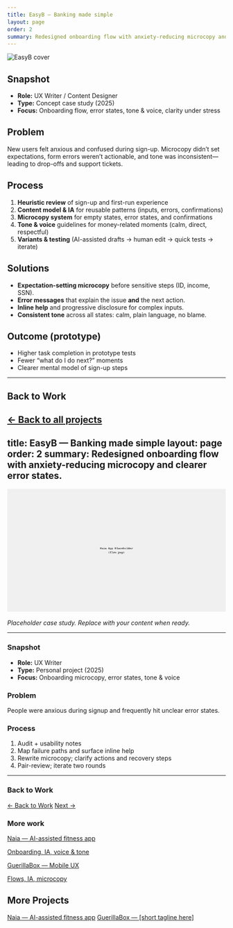 ```yaml
---
title: EasyB — Banking made simple
layout: page
order: 2
summary: Redesigned onboarding flow with anxiety-reducing microcopy and clearer error states.
---
```


![EasyB cover](images/cover.png)

## Snapshot
- **Role:** UX Writer / Content Designer  
- **Type:** Concept case study (2025)  
- **Focus:** Onboarding flow, error states, tone & voice, clarity under stress

## Problem
New users felt anxious and confused during sign-up. Microcopy didn’t set expectations, form errors weren’t actionable, and tone was inconsistent—leading to drop-offs and support tickets.

## Process
1. **Heuristic review** of sign-up and first-run experience  
2. **Content model & IA** for reusable patterns (inputs, errors, confirmations)  
3. **Microcopy system** for empty states, error states, and confirmations  
4. **Tone & voice** guidelines for money-related moments (calm, direct, respectful)  
5. **Variants & testing** (AI-assisted drafts → human edit → quick tests → iterate)

## Solutions
- **Expectation-setting microcopy** before sensitive steps (ID, income, SSN).  
- **Error messages** that explain the issue **and** the next action.  
- **Inline help** and progressive disclosure for complex inputs.  
- **Consistent tone** across all states: calm, plain language, no blame.

## Outcome (prototype)
- Higher task completion in prototype tests  
- Fewer “what do I do next?” moments  
- Clearer mental model of sign-up steps

---

## Back to Work
[← Back to all projects](/#projects)
---
title: EasyB — Banking made simple
layout: page
order: 2
summary: Redesigned onboarding flow with anxiety-reducing microcopy and clearer error states.
---

<link rel="stylesheet" href="/style.css">

![cover](../naia/images/flow.png)

*Placeholder case study. Replace with your content when ready.*

---

### Snapshot
- **Role:** UX Writer  
- **Type:** Personal project (2025)  
- **Focus:** Onboarding microcopy, error states, tone & voice

### Problem
People were anxious during signup and frequently hit unclear error states.

### Process
1. Audit + usability notes  
2. Map failure paths and surface inline help  
3. Rewrite microcopy; clarify actions and recovery steps  
4. Pair-review; iterate two rounds

---

### Back to Work

<div class="btn-row">
  <a class="btn-pill" href="/#projects"><span class="icon-left">←</span> Back to Work</a>
  <a class="btn-pill" href="/projects/guerillabox/">Next <span class="icon-right">→</span></a>
</div>

<div class="more-work">
  <h3>More work</h3>
  <div class="work-grid">
    <a class="work-card card-teal" href="/projects/naia/">
      <p class="title">Naia — AI-assisted fitness app</p>
      <p class="meta">Onboarding, IA, voice & tone</p>
    </a>
    <a class="work-card card-yellow" href="/projects/guerillabox/">
      <p class="title">GuerillaBox — Mobile UX</p>
      <p class="meta">Flows, IA, microcopy</p>
    </a>
  </div>
</div>

## More Projects
<div class="more-projects">
  <a href="/projects/naia/">Naia — AI-assisted fitness app</a>
  <a href="/projects/guerillabox/">GuerillaBox — [short tagline here]</a>
</div>
